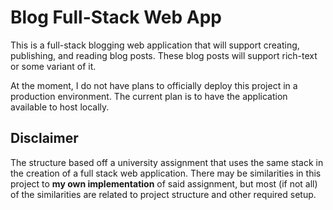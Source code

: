 # Blog Full-Stack Web App

This is a full-stack blogging web application that will support creating, publishing, and reading blog posts. These blog posts will support rich-text or some variant of it.

At the moment, I do not have plans to officially deploy this project in a production environment. The current plan is to have the application available to host locally.

## Disclaimer
The structure based off a university assignment that uses the same stack in the creation of a full stack web application. There may be similarities in this project to **my own implementation** of said assignment, but most (if not all) of the similarities are related to project structure and other required setup.
